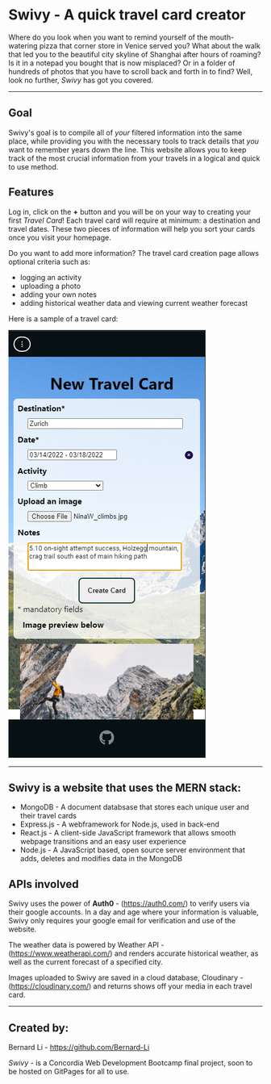 # Swivy - A quick travel card creator 

Where do you look when you want to remind yourself of the mouth-watering pizza that corner store in Venice served you? What about the walk that led you to the beautiful city skyline of Shanghai after hours of roaming? Is it in a notepad you bought that is now misplaced? Or in a folder of hundreds of photos that you have to scroll back and forth in to find? Well, look no further, *Swivy* has got you covered.

---
## Goal

Swivy's goal is to compile all of *your* filtered information into the same place, while providing you with the necessary tools to track details that *you* want to remember years down the line. This website allows you to keep track of the most crucial information from your travels in a logical and quick to use method.
## Features
Log in, click on the **+** button and you will be on your way to creating your first *Travel Card*! Each travel card will require at minimum: a destination and travel dates. These two pieces of information will help you sort your cards once you visit your homepage.


Do you want to add more information? The travel card creation page allows optional criteria such as: 
- logging an activity
- uploading a photo
- adding your own notes
- adding historical weather data and viewing current weather forecast

Here is a sample of a travel card:

![sample of travel card, created in the latest MVP version of the site on 2022-09-06](client/src/images/Swivy_mobile2.PNG)

---
## Swivy is a website that uses the MERN stack:
- MongoDB - A document databsase that stores each unique user and their travel cards
- Express.js - A webframework for Node.js, used in back-end
- React.js - A client-side JavaScript framework that allows smooth webpage transitions and an easy user experience
- Node.js - A JavaScript based, open source server environment that adds, deletes and modifies data in the MongoDB

## APIs involved
Swivy uses the power of **Auth0** - (https://auth0.com/) to verify users via their google accounts. In a day and age where your information is valuable, Swivy only requires your google email for verification and use of the website.

The weather data is powered by Weather API - (https://www.weatherapi.com/) and renders accurate historical weather, as well as the current forecast of a specified city. 

Images uploaded to Swivy are saved in a cloud database, Cloudinary - (https://cloudinary.com/) and returns shows off your media in each travel card.

---
## Created by:
Bernard Li - https://github.com/Bernard-Li 

*Swivy* - is a Concordia Web Development Bootcamp final project, soon to be hosted on GitPages for all to use.


